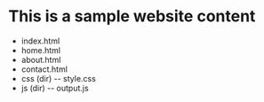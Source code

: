 # This is a sample website content
- index.html
- home.html
- about.html
- contact.html
- css (dir)
-- style.css
- js (dir)
-- output.js
